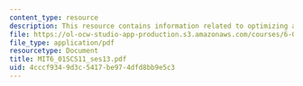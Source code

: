 ```yaml
---
content_type: resource
description: This resource contains information related to optimizing a search.
file: https://ol-ocw-studio-app-production.s3.amazonaws.com/courses/6-01sc-introduction-to-electrical-engineering-and-computer-science-i-spring-2011/4cccf9349d3c5417be974dfd8bb9e5c3_MIT6_01SCS11_ses13.pdf
file_type: application/pdf
resourcetype: Document
title: MIT6_01SCS11_ses13.pdf
uid: 4cccf934-9d3c-5417-be97-4dfd8bb9e5c3
---
```

